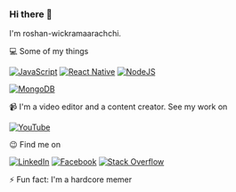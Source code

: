 ### Hi there 👋


I'm roshan-wickramaarachchi.

💻 Some of my things

[![JavaScript](https://img.shields.io/badge/javascript-%23323330.svg?style=for-the-badge&logo=javascript&logoColor=%23F7DF1E)](https://github.com/roshanwickramaarachchi)
[![React Native](https://img.shields.io/badge/react_native-%2320232a.svg?style=for-the-badge&logo=react&logoColor=%2361DAFB)](https://github.com/roshanwickramaarachchi)
[![NodeJS](https://img.shields.io/badge/node.js-6DA55F?style=for-the-badge&logo=node.js&logoColor=white)](https://github.com/roshanwickramaarachchi)

[![MongoDB](https://img.shields.io/badge/MongoDB-%234ea94b.svg?style=for-the-badge&logo=mongodb&logoColor=white)](https://github.com/roshanwickramaarachchi)

📹 I'm a video editor and a content creator. See my work on

<a href="https://www.youtube.com/channel/UCtNSgDa5uw71SXXfCEpzkVg" target="_blank"><img src="https://img.shields.io/badge/-YouTube-ff0000?style=flat-square&labelColor=ff0000&logo=Youtube" alt="YouTube"></a>


😉 Find me on

<a href="https://www.linkedin.com/in/roshan-wickramaarachchi-13b2aa168/" target="_blank"><img src="https://img.shields.io/badge/linkedin-%230077B5.svg?style=for-the-badge&logo=linkedin&logoColor=white" alt="LinkedIn"></a>
<a href="https://www.facebook.com/roshan.wickramaarachchi.94/" target="_blank"><img src="https://img.shields.io/badge/Facebook-%231877F2.svg?style=for-the-badge&logo=Facebook&logoColor=white" alt="Facebook"></a>
<a href="https://stackoverflow.com/users/12298117/roshan-wickramaarachchi" target="_blank"><img src="https://img.shields.io/badge/-Stackoverflow-FE7A16?style=for-the-badge&logo=stack-overflow&logoColor=white" alt="Stack Overflow"></a>


⚡ Fun fact: I'm a hardcore memer
